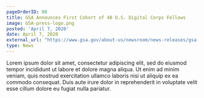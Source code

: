 ```yaml
---
pageOrderID: 98
title: GSA Announces First Cohort of 40 U.S. Digital Corps Fellows
image: GSA-press-logo.png
posted: 'April 7, 2020'
date: April 7, 2020
external_url: "https://www.gsa.gov/about-us/newsroom/news-releases/gsa-announces-first-cohort-of-40-us-digital-corps-fellows-06212022"
type: News
---
```


Lorem ipsum dolor sit amet, consectetur adipiscing elit, sed do eiusmod tempor incididunt ut labore et dolore magna aliqua. Ut enim ad minim veniam, quis nostrud exercitation ullamco laboris nisi ut aliquip ex ea commodo consequat. Duis aute irure dolor in reprehenderit in voluptate velit esse cillum dolore eu fugiat nulla pariatur.
